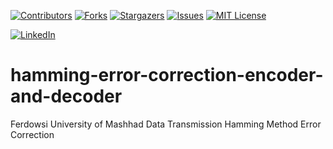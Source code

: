 <a name="readme-top"></a>


[![Contributors][contributors-shield]][contributors-url]
[![Forks][forks-shield]][forks-url]
[![Stargazers][stars-shield]][stars-url]
[![Issues][issues-shield]][issues-url]
[![MIT License][license-shield]][license-url]



[![LinkedIn][linkedin-shield]][javid-linkedin-url]


# hamming-error-correction-encoder-and-decoder

Ferdowsi University of Mashhad Data Transmission Hamming Method Error Correction


<!-- MARKDOWN LINKS & IMAGES -->
<!-- https://www.markdownguide.org/basic-syntax/#reference-style-links -->
<!-- https://ileriayo.github.io/markdown-badges/ -->

<!-- Contributors -->
[contributors-shield]: https://img.shields.io/github/contributors/javidchaji/FUM-Data-Transmission-Hamming-Method-Error-Correction.svg?style=for-the-badge

[contributors-url]: https://github.com/javidchaji/FUM-Data-Transmission-Hamming-Method-Error-Correction/graphs/contributors

<!-- Forks -->
[forks-shield]: https://img.shields.io/github/forks/javidchaji/FUM-Data-Transmission-Hamming-Method-Error-Correction.svg?style=for-the-badge

[forks-url]: https://github.com/javidchaji/FUM-Data-Transmission-Hamming-Method-Error-Correction/network/members


<!-- Stars -->
[stars-shield]: https://img.shields.io/github/stars/javidchaji/FUM-Data-Transmission-Hamming-Method-Error-Correction.svg?style=for-the-badge

[stars-url]: https://github.com/javidchaji/FUM-Data-Transmission-Hamming-Method-Error-Correction/stargazers


<!-- Issues -->
[issues-shield]: https://img.shields.io/github/issues/javidchaji/FUM-Web-Programming-Hotel-Search-UI.svg?style=for-the-badge

[issues-url]: https://github.com/javidchaji/FUM-Web-Programming-Hotel-Search-UI/issues


<!-- License -->
[license-shield]: https://img.shields.io/github/license/javidchaji/FUM-Web-Programming-Hotel-Search-UI.svg?style=for-the-badge

[license-url]: https://github.com/javidchaji/FUM-Web-Programming-Hotel-Search-UI/blob/master/LICENSE


<!-- Linkedin -->
[linkedin-shield]: https://img.shields.io/badge/linkedin-%230077B5.svg?style=for-the-badge&logo=linkedin&logoColor=white

[javid-linkedin-url]: https://linkedin.com/in/javidchaji
